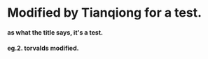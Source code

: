 # Modified by Tianqiong for a test.

#### as what the title says, it's a test.

#### eg.2. torvalds modified.
